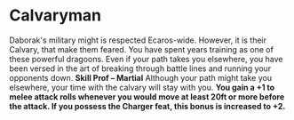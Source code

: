 Calvaryman
==========

Daborak's military might is respected Ecaros-wide. However, it is their Calvary, that make them feared. You have spent years training as one of these powerful dragoons. Even if your path takes you elsewhere, you have been versed in the art of breaking through battle lines and running your opponents down.  **Skill Prof – Martial**  Although your path might take you elsewhere, your time with the calvary will stay with you. **You gain a +1 to melee attack rolls whenever you would move at least 20ft or more before the attack. If you possess the Charger feat, this bonus is increased to +2.**
